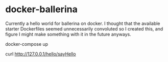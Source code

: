# docker-ballerina
Currently a hello world for ballerina on docker. I thought that the available starter Dockerfiles seemed unnecessarily convoluted so I created this, and figure I might make something with it in the future anyways. 

docker-compose up

curl http://127.0.0.1/hello/sayHello
